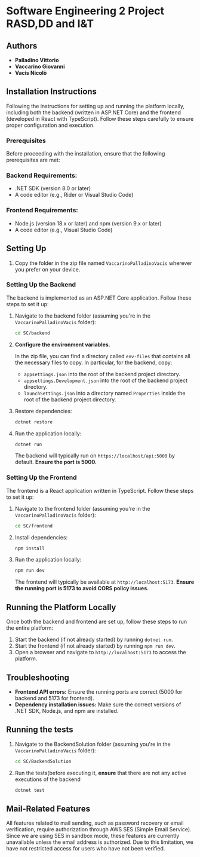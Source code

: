 # Software Engineering 2 Project RASD,DD and I&T

## Authors
- **Palladino Vittorio**
- **Vaccarino Giovanni**
- **Vacis Nicolò**

## Installation Instructions
Following the instructions for setting up and running the platform locally, including both the backend (written in ASP.NET Core) and the frontend (developed in React with TypeScript). Follow these steps carefully to ensure proper configuration and execution.

### Prerequisites

Before proceeding with the installation, ensure that the following prerequisites are met:

### Backend Requirements:
- .NET SDK (version 8.0 or later)
- A code editor (e.g., Rider or Visual Studio Code)

### Frontend Requirements:
- Node.js (version 18.x or later) and npm (version 9.x or later)
- A code editor (e.g., Visual Studio Code)

## Setting Up

1. Copy the folder in the zip file named `VaccarinoPalladinoVacis` wherever you prefer on your device.

### Setting Up the Backend

The backend is implemented as an ASP.NET Core application. Follow these steps to set it up:

1. Navigate to the backend folder (assuming you're in the `VaccarinoPalladinoVacis` folder):
   ```sh
   cd SC/backend
   ```
2. **Configure the environment variables.**
   
   In the zip file, you can find a directory called `env-files` that contains all the necessary files to copy. In particular, for the backend, copy:
   - `appsettings.json` into the root of the backend project directory.
   - `appsettings.Development.json` into the root of the backend project directory.
   - `launchSettings.json` into a directory named `Properties` inside the root of the backend project directory.

3. Restore dependencies:
   ```sh
   dotnet restore
   ```
4. Run the application locally:
   ```sh
   dotnet run
   ```
   The backend will typically run on `https://localhost/api:5000` by default. **Ensure the port is 5000.**

### Setting Up the Frontend

The frontend is a React application written in TypeScript. Follow these steps to set it up:

1. Navigate to the frontend folder (assuming you're in the `VaccarinoPalladinoVacis` folder):
   ```sh
   cd SC/frontend
   ```
2. Install dependencies:
   ```sh
   npm install
   ```
3. Run the application locally:
   ```sh
   npm run dev
   ```
   The frontend will typically be available at `http://localhost:5173`. **Ensure the running port is 5173 to avoid CORS policy issues.**

## Running the Platform Locally

Once both the backend and frontend are set up, follow these steps to run the entire platform:

1. Start the backend (if not already started) by running `dotnet run`.
2. Start the frontend (if not already started) by running `npm run dev`.
3. Open a browser and navigate to `http://localhost:5173` to access the platform.

## Troubleshooting

- **Frontend API errors:** Ensure the running ports are correct (5000 for backend and 5173 for frontend).
- **Dependency installation issues:** Make sure the correct versions of .NET SDK, Node.js, and npm are installed.

## Running the tests
1. Navigate to the BackendSolution folder (assuming you're in the `VaccarinoPalladinoVacis` folder):
   ```sh
   cd SC/BackendSolution
   ```

2. Run the tests(before executing it, **ensure** that there are not any active executions of the backend 
   ```sh
   dotnet test
   ```

## Mail-Related Features
All features related to mail sending, such as password recovery or email verification, require authorization through AWS SES (Simple Email Service). Since we are using SES in sandbox mode, these features are currently unavailable unless the email address is authorized. Due to this limitation, we have not restricted access for users who have not been verified.
